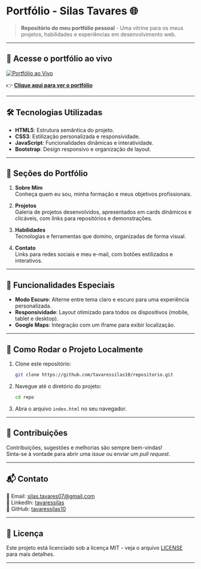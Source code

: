 
# Portfólio - **Silas Tavares** 🌐

> **Repositório do meu portfólio pessoal** - Uma vitrine para os meus projetos, habilidades e experiências em desenvolvimento web.

---

## 🔗 **Acesse o portfólio ao vivo**

[![Portfólio ao Vivo](https://img.shields.io/badge/Portfólio-Acessar-blue?style=for-the-badge&logo=internetexplorer)](https://seu-portfolio-link.com)

👉 **[Clique aqui para ver o portfólio](https://seu-portfolio-link.com)**  

---

## 🛠️ **Tecnologias Utilizadas**

- **HTML5**: Estrutura semântica do projeto.
- **CSS3**: Estilização personalizada e responsividade.
- **JavaScript**: Funcionalidades dinâmicas e interatividade.
- **Bootstrap**: Design responsivo e organização de layout.

---

## 📂 **Seções do Portfólio**

1. **Sobre Mim**  
   Conheça quem eu sou, minha formação e meus objetivos profissionais.

2. **Projetos**  
   Galeria de projetos desenvolvidos, apresentados em cards dinâmicos e clicáveis, com links para repositórios e demonstrações.

3. **Habilidades**  
   Tecnologias e ferramentas que domino, organizadas de forma visual.

4. **Contato**  
   Links para redes sociais e meu e-mail, com botões estilizados e interativos.

---

## 🌟 **Funcionalidades Especiais**

- **Modo Escuro**: Alterne entre tema claro e escuro para uma experiência personalizada.  
- **Responsividade**: Layout otimizado para todos os dispositivos (mobile, tablet e desktop).  
- **Google Maps**: Integração com um iframe para exibir localização.

---

## 🚀 **Como Rodar o Projeto Localmente**

1. Clone este repositório:
   ```bash
   git clone https://github.com/tavaressilas10/repositorio.git
   ```
2. Navegue até o diretório do projeto:
   ```bash
   cd repo
   ```
3. Abra o arquivo `index.html` no seu navegador.

---

## 🤝 **Contribuições**

Contribuições, sugestões e melhorias são sempre bem-vindas!  
Sinta-se à vontade para abrir uma _issue_ ou enviar um _pull request_.

---

## 📬 **Contato**

📧 Email: [silas.tavares07@gmail.com](mailto:silas.tavares07@gmail.com)  
🔗 LinkedIn: [tavaressilas](https://www.linkedin.com/in/tavaressilas)  
🐙 GitHub: [tavaressilas10](https://github.com/tavaressilas10)

---

## 📄 **Licença**

Este projeto está licenciado sob a licença MIT - veja o arquivo [LICENSE](LICENSE) para mais detalhes.

---

